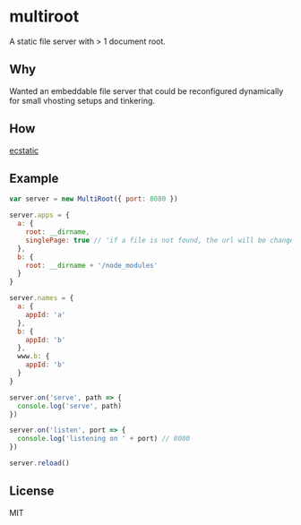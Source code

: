 # multiroot
A static file server with > 1 document root.

## Why
Wanted an embeddable file server that could be reconfigured dynamically for small vhosting setups and tinkering.

## How
[ecstatic](https://github.com/jfhbrook/node-ecstatic)

## Example
```javascript
var server = new MultiRoot({ port: 8080 })

server.apps = {
  a: {
    root: __dirname,
    singlePage: true // 'if a file is not found, the url will be changed to / and the handler retried 1x'
  },
  b: {
    root: __dirname + '/node_modules'
  }
}

server.names = {
  a: {
    appId: 'a'
  },
  b: {
    appId: 'b'
  },
  www.b: {
    appId: 'b'
  }
}

server.on('serve', path => {
  console.log('serve', path)
})

server.on('listen', port => {
  console.log('listening on ' + port) // 8080
})

server.reload()
```

## License
MIT
